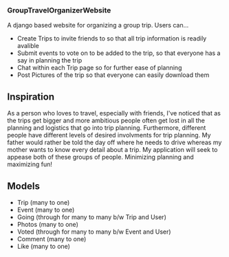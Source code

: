 ### GroupTravelOrganizerWebsite
A django based website for organizing a group trip. Users can...
- Create Trips to invite friends to so that all trip information is readily avalible
- Submit events to vote on to be added to the trip, so that everyone has a say in planning the trip
- Chat within each Trip page so for further ease of planning
- Post Pictures of the trip so that everyone can easily download them

## Inspiration
As a person who loves to travel, especially with friends, I've noticed that as the trips get bigger and more ambitious people often get lost in all the planning and logistics that go into trip planning. Furthermore, different people have different levels of desired involvments for trip planning. My father would rather be told the day off where he needs to drive whereas my mother wants to know every detail about a trip. My application will seek to appease both of these groups of people. Minimizing planning and maximizing fun! 

## Models
- Trip (many to one)
- Event (many to one)
- Going (through for many to many b/w Trip and User)
- Photos (many to one)
- Voted (through for many to many b/w Event and User)
- Comment (many to one)
- Like (many to one)
